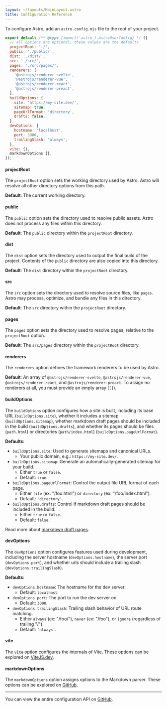 ```yaml
---
layout: ~/layouts/MainLayout.astro
title: Configuration Reference
---
```


To configure Astro, add an `astro.config.mjs` file to the root of your project.

```js
export default /** @type {import('astro').AstroUserConfig} */ ({
  // all options are optional; these values are the defaults
  projectRoot: './',
  public: './public/',
  dist: './dist/',
  src: './src/',
  pages: './src/pages/',
  renderers: [
    '@astrojs/renderer-svelte',
    '@astrojs/renderer-vue',
    '@astrojs/renderer-react',
    '@astrojs/renderer-preact',
  ],
  buildOptions: {
    site: 'https://my-site.dev/',
    sitemap: true,
    pageUrlFormat: 'directory',
    drafts: false,
  },
  devOptions: {
    hostname: 'localhost',
    port: 3000,
    trailingSlash: 'always',
  },
  vite: {},
  markdownOptions {},
});
```

#### projectRoot

The `projectRoot` option sets the working directory used by Astro. Astro will resolve all other directory options from this path.

**Default**: The current working directory.

#### public

The `public` option sets the directory used to resolve public assets. Astro does not process any files within this directory.

**Default**: The `public` directory within the `projectRoot` directory.

#### dist

The `dist` option sets the directory used to output the final build of the project. Contents of the `public` directory are also copied into this directory.

**Default**: The `dist` directory within the `projectRoot` directory.

#### src

The `src` option sets the directory used to resolve source files, like `pages`. Astro may process, optimize, and bundle any files in this directory.

**Default**: The `src` directory within the `projectRoot` directory.

#### pages

The `pages` option sets the directory used to resolve pages, relative to the `projectRoot` option.

**Default**: The `src/pages` directory within the `projectRoot` directory.

#### renderers

The `renderers` option defines the framework renderers to be used by Astro.

**Default**: An array of `@astrojs/renderer-svelte`, `@astrojs/renderer-vue`, `@astrojs/renderer-react`, and `@astrojs/renderer-preact`. To assign no renderers at all, you must provide an empty array (`[]`).

#### buildOptions

The `buildOptions` option configures how a site is built, including its base URL (`buildOptions.site`), whether it includes a sitemap (`buildOptions.sitemap`), whether markdown draft pages should be included in the build (`buildOptions.drafts`), and whether its pages should be files (`path.html`) or directories (`path/index.html`) (`buildOptions.pageUrlFormat`).

**Defaults**:

- `buildOptions.site`: Used to generate sitemaps and canonical URLs.
  - Your public domain, e.g.: `https://my-site.dev/`.
- `buildOptions.sitemap`: Generate an automatically-generated sitemap for your build.
  - Either `true` or `false`.
  - Default: `true`.
- `buildOptions.pageUrlFormat`: Control the output file URL format of each page.
  - Either `file` (ex: "/foo.html") or `directory` (ex: "/foo/index.html").
  - Default: `'directory'`.
- `buildOptions.drafts`: Control if markdown draft pages should be included in the build.
  - Either `true` or `false`.
  - Default: `false`.

Read more about [markdown draft pages][markdown-draft-pages].

#### devOptions

The `devOptions` option configures features used during development, including the server hostname (`devOptions.hostname`), the server port (`devOptions.port`), and whether urls should include a trailing slash (`devOptions.trailingSlash`).

**Defaults**:

- `devOptions.hostname`: The hostname for the dev server.
  - Default: `localhost`.
- `devOptions.port`:  The port to run the dev server on.
  - Default: `3000`.
- `devOptions.trailingSlash`: Trailing slash behavior of URL route matching.
  - Either `always` (ex: "/foo/"), `never` (ex: "/foo"), or `ignore` (regardless of trailing "/").
  - Default: `'always'`.

#### vite

The `vite` option configures the internals of Vite. These options can be explored on [ViteJS.dev](https://vitejs.dev/config/).

#### markdownOptions

The `markdownOptions` option assigns options to the Markdown parser. These options can be explored on [GitHub](https://github.com/withastro/astro/blob/latest/packages/astro/src/@types/astro.ts).

---

You can view the entire configuration API on [GitHub](https://github.com/withastro/astro/blob/latest/packages/astro/src/@types/astro.ts).

[markdown-draft-pages]: /en/guides/styling#markdown-draft-pages
